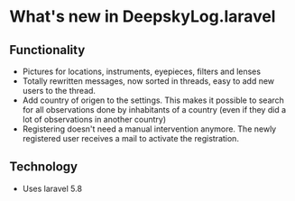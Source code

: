 # What's new in DeepskyLog.laravel

## Functionality

+ Pictures for locations, instruments, eyepieces, filters and lenses
+ Totally rewritten messages, now sorted in threads, easy to add new users to the thread.
+ Add country of origen to the settings. This makes it possible to search for all observations done by inhabitants of a country (even if they did a lot of observations in another country)
+ Registering doesn't need a manual intervention anymore. The newly registered user receives a mail to activate the registration.

## Technology

+ Uses laravel 5.8
